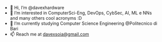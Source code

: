 - 👋 Hi, I’m @davexhardware
- 👀 I’m interested in ComputerSci-Eng, DevOps, CybSec, AI, ML e NNs and many others cool acronyms :D
- 🌱 I’m currently studying Computer Science Engineering @Politecnico di Bari
- 📫 Reach me at davexsoia@gmail.com
